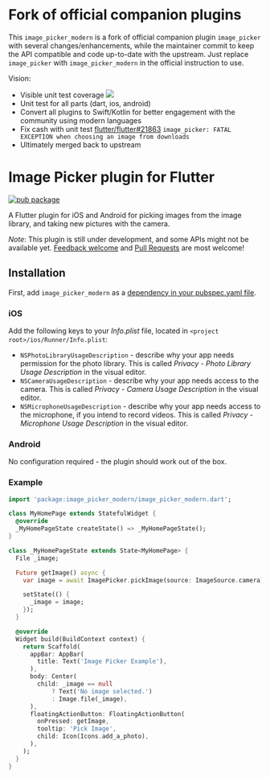 # Fork of official companion plugins
This `image_picker_modern` is a fork of official companion plugin `image_picker` with several changes/enhancements, while the maintainer commit to keep the API compatible and code up-to-date with the upstream. Just replace `image_picker` with `image_picker_modern` in the official instruction to use.

Vision:
- Visible unit test coverage [![](https://shields-staging-pr-2473.herokuapp.com/badge/endpoint.svg?url=https://flutter-plugins-coverage.netlify.com/image_picker.json)](https://codecov.io/gh/truongsinh/flutter-plugins/tree/master/packages/image_picker)
- Unit test for all parts (dart, ios, android)
- Convert all plugins to Swift/Kotlin for better engagement with the community using modern languages
- Fix cash with unit test [flutter/flutter#21863](https://github.com/flutter/flutter/issues/21863) `image_picker: FATAL EXCEPTION when choosing an image from downloads`
- Ultimately merged back to upstream

# Image Picker plugin for Flutter

[![pub package](https://img.shields.io/pub/v/image_picker_modern.svg)](https://pub.dartlang.org/packages/image_picker_modern)

A Flutter plugin for iOS and Android for picking images from the image library,
and taking new pictures with the camera.

*Note*: This plugin is still under development, and some APIs might not be available yet. [Feedback welcome](https://github.com/flutter/flutter/issues) and [Pull Requests](https://github.com/truongsinh/flutter-plugins/pulls) are most welcome!

## Installation

First, add `image_picker_modern` as a [dependency in your pubspec.yaml file](https://flutter.io/platform-plugins/).

### iOS

Add the following keys to your _Info.plist_ file, located in `<project root>/ios/Runner/Info.plist`:

* `NSPhotoLibraryUsageDescription` - describe why your app needs permission for the photo library. This is called _Privacy - Photo Library Usage Description_ in the visual editor.
* `NSCameraUsageDescription` - describe why your app needs access to the camera. This is called _Privacy - Camera Usage Description_ in the visual editor.
* `NSMicrophoneUsageDescription` - describe why your app needs access to the microphone, if you intend to record videos. This is called _Privacy - Microphone Usage Description_ in the visual editor.

### Android

No configuration required - the plugin should work out of the box.

### Example

``` dart
import 'package:image_picker_modern/image_picker_modern.dart';

class MyHomePage extends StatefulWidget {
  @override
  _MyHomePageState createState() => _MyHomePageState();
}

class _MyHomePageState extends State<MyHomePage> {
  File _image;

  Future getImage() async {
    var image = await ImagePicker.pickImage(source: ImageSource.camera);

    setState(() {
      _image = image;
    });
  }

  @override
  Widget build(BuildContext context) {
    return Scaffold(
      appBar: AppBar(
        title: Text('Image Picker Example'),
      ),
      body: Center(
        child: _image == null
            ? Text('No image selected.')
            : Image.file(_image),
      ),
      floatingActionButton: FloatingActionButton(
        onPressed: getImage,
        tooltip: 'Pick Image',
        child: Icon(Icons.add_a_photo),
      ),
    );
  }
}
```
